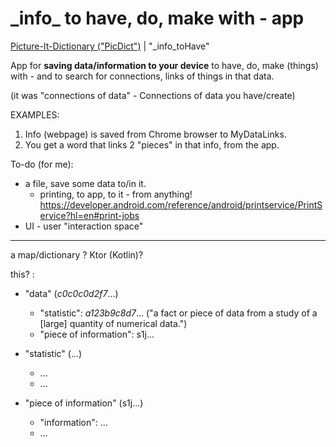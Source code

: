 # \_info_ to have, do, make with - app
[Picture-It-Dictionary ("PicDict")](Picture-It-Dictionary.md) \| "\_info_toHave"

App for **saving data/information to your device** to have, do, make (things)
with - and to search for connections, links of things in that data.

(it was "connections of data" - Connections of data you have/create)

EXAMPLES:
1. Info (webpage) is saved from Chrome browser to MyDataLinks.
2. You get a word that links 2 "pieces" in that info, from the app.

To-do (for me):
 - a file, save some data to/in it.
   - printing, to app, to it - from anything!
   https://developer.android.com/reference/android/printservice/PrintService?hl=en#print-jobs
 - UI - user "interaction space"

***

a map/dictionary ? Ktor (Kotlin)?

this? :
- "data" (*c0c0c0d2f7*...)
   - "statistic": *a123b9c8d7*... ("a fact or piece of data from a study of a \[large] quantity of numerical data.")
   - "piece of information": s1j...

 - "statistic" (...)
   - ...
   - ...

 - "piece of information" (s1j...)
   - "information": ...
   - ...
